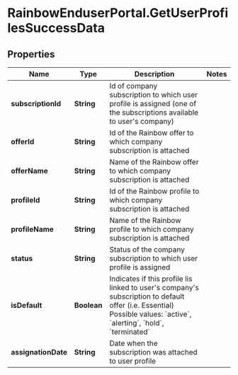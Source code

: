 # RainbowEnduserPortal.GetUserProfilesSuccessData

## Properties

Name | Type | Description | Notes
------------ | ------------- | ------------- | -------------
**subscriptionId** | **String** | Id of company subscription to which user profile is assigned (one of the subscriptions available to user&#39;s company) | 
**offerId** | **String** | Id of the Rainbow offer to which company subscription is attached | 
**offerName** | **String** | Name of the Rainbow offer to which company subscription is attached | 
**profileId** | **String** | Id of the Rainbow profile to which company subscription is attached | 
**profileName** | **String** | Name of the Rainbow profile to which company subscription is attached | 
**status** | **String** | Status of the company subscription to which user profile is assigned | 
**isDefault** | **Boolean** | Indicates if this profile lis linked to user&#39;s company&#39;s subscription to default offer (i.e. Essential)       Possible values: &#x60;active&#x60;, &#x60;alerting&#x60;, &#x60;hold&#x60;, &#x60;terminated&#x60; | 
**assignationDate** | **String** | Date when the subscription was attached to user profile | 


